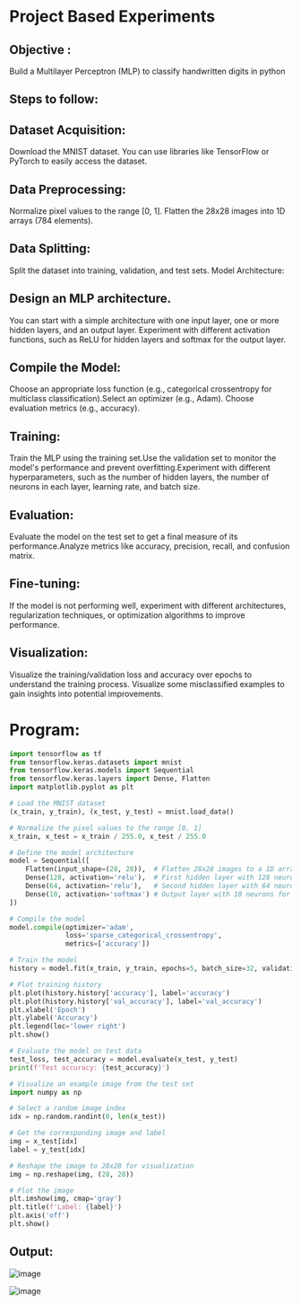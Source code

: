 # Project Based Experiments
## Objective :
 Build a Multilayer Perceptron (MLP) to classify handwritten digits in python
## Steps to follow:
## Dataset Acquisition:
Download the MNIST dataset. You can use libraries like TensorFlow or PyTorch to easily access the dataset.
## Data Preprocessing:
Normalize pixel values to the range [0, 1].
Flatten the 28x28 images into 1D arrays (784 elements).
## Data Splitting:

Split the dataset into training, validation, and test sets.
Model Architecture:
## Design an MLP architecture. 
You can start with a simple architecture with one input layer, one or more hidden layers, and an output layer.
Experiment with different activation functions, such as ReLU for hidden layers and softmax for the output layer.
## Compile the Model:
Choose an appropriate loss function (e.g., categorical crossentropy for multiclass classification).Select an optimizer (e.g., Adam).
Choose evaluation metrics (e.g., accuracy).
## Training:
Train the MLP using the training set.Use the validation set to monitor the model's performance and prevent overfitting.Experiment with different hyperparameters, such as the number of hidden layers, the number of neurons in each layer, learning rate, and batch size.
## Evaluation:

Evaluate the model on the test set to get a final measure of its performance.Analyze metrics like accuracy, precision, recall, and confusion matrix.
## Fine-tuning:
If the model is not performing well, experiment with different architectures, regularization techniques, or optimization algorithms to improve performance.
## Visualization:
Visualize the training/validation loss and accuracy over epochs to understand the training process. Visualize some misclassified examples to gain insights into potential improvements.

# Program:
``` python
import tensorflow as tf
from tensorflow.keras.datasets import mnist
from tensorflow.keras.models import Sequential
from tensorflow.keras.layers import Dense, Flatten
import matplotlib.pyplot as plt

# Load the MNIST dataset
(x_train, y_train), (x_test, y_test) = mnist.load_data()

# Normalize the pixel values to the range [0, 1]
x_train, x_test = x_train / 255.0, x_test / 255.0

# Define the model architecture
model = Sequential([
    Flatten(input_shape=(28, 28)),  # Flatten 28x28 images to a 1D array
    Dense(128, activation='relu'),  # First hidden layer with 128 neurons, ReLU activation
    Dense(64, activation='relu'),   # Second hidden layer with 64 neurons, ReLU activation
    Dense(10, activation='softmax') # Output layer with 10 neurons for 10 classes, softmax activation
])

# Compile the model
model.compile(optimizer='adam',
              loss='sparse_categorical_crossentropy',
              metrics=['accuracy'])

# Train the model
history = model.fit(x_train, y_train, epochs=5, batch_size=32, validation_data=(x_test, y_test))

# Plot training history
plt.plot(history.history['accuracy'], label='accuracy')
plt.plot(history.history['val_accuracy'], label='val_accuracy')
plt.xlabel('Epoch')
plt.ylabel('Accuracy')
plt.legend(loc='lower right')
plt.show()

# Evaluate the model on test data
test_loss, test_accuracy = model.evaluate(x_test, y_test)
print(f'Test accuracy: {test_accuracy}')

# Visualize an example image from the test set
import numpy as np

# Select a random image index
idx = np.random.randint(0, len(x_test))

# Get the corresponding image and label
img = x_test[idx]
label = y_test[idx]

# Reshape the image to 28x28 for visualization
img = np.reshape(img, (28, 28))

# Plot the image
plt.imshow(img, cmap='gray')
plt.title(f'Label: {label}')
plt.axis('off')
plt.show()
```

## Output:
![image](https://github.com/user-attachments/assets/460bb48e-8360-4157-aa72-f8cf71164aa0)

![image](https://github.com/user-attachments/assets/b6786b92-1655-42e5-9e26-15cb7a7bb8b7)
